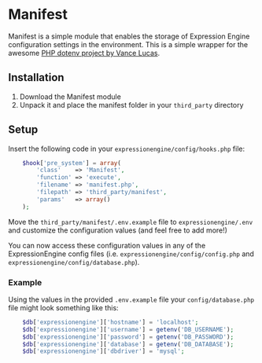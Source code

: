 # Manifest

Manifest is a simple module that enables the storage of Expression Engine configuration settings in the environment.  This is a simple wrapper for the awesome [PHP dotenv project by Vance Lucas](https://github.com/vlucas/phpdotenv).

## Installation

1. Download the Manifest module
2. Unpack it and place the manifest folder in your `third_party` directory

## Setup

Insert the following code in your `expressionengine/config/hooks.php` file:
```php
	$hook['pre_system'] = array(
		'class'    => 'Manifest',
		'function' => 'execute',
		'filename' => 'manifest.php',
		'filepath' => 'third_party/manifest',
		'params'   => array()
	);
```

Move the `third_party/manifest/.env.example` file to `expressionengine/.env` and customize the configuration values (and feel free to add more!)

You can now access these configuration values in any of the ExpressionEngine config files (i.e. `expressionengine/config/config.php` and `expressionengine/config/database.php`).

### Example

Using the values in the provided `.env.example` file your `config/database.php` file might look something like this:

```php
	$db['expressionengine']['hostname'] = 'localhost';
	$db['expressionengine']['username'] = getenv('DB_USERNAME');
	$db['expressionengine']['password'] = getenv('DB_PASSWORD');
	$db['expressionengine']['database'] = getenv('DB_DATABASE');
	$db['expressionengine']['dbdriver'] = 'mysql';
```
